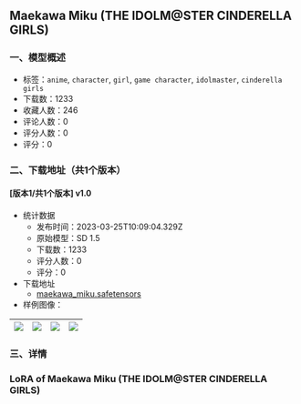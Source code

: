 ## Maekawa Miku (THE IDOLM@STER CINDERELLA GIRLS)
### 一、模型概述

- 标签：`anime`, `character`, `girl`, `game character`, `idolmaster`, `cinderella girls`
- 下载数：1233
- 收藏人数：246
- 评论人数：0
- 评分人数：0
- 评分：0

### 二、下载地址（共1个版本）

#### [版本1/共1个版本] v1.0

- 统计数据
  - 发布时间：2023-03-25T10:09:04.329Z
  - 原始模型：SD 1.5
  - 下载数：1233
  - 评分人数：0
  - 评分：0
- 下载地址
  - [maekawa_miku.safetensors](https://civitai.com/api/download/models/17844)
- 样例图像：

| <img src="https://image.civitai.com/xG1nkqKTMzGDvpLrqFT7WA/b26c8582-9553-4a6b-a5c0-e08d8e58b700/width=450/182680.jpeg" /> | <img src="https://image.civitai.com/xG1nkqKTMzGDvpLrqFT7WA/a1883294-428d-4cb2-40f8-9dcef1b58d00/width=450/182684.jpeg" /> | <img src="https://image.civitai.com/xG1nkqKTMzGDvpLrqFT7WA/96942053-1985-4076-4a3c-47f6ce8cbe00/width=450/182685.jpeg" /> | <img src="https://image.civitai.com/xG1nkqKTMzGDvpLrqFT7WA/460f7522-3a0b-4a69-4ac7-de439c2fe700/width=450/182683.jpeg" /> |
| ---- | ---- | ---- | ---- |


### 三、详情
<h3>LoRA of Maekawa Miku (THE IDOLM@STER CINDERELLA GIRLS)</h3>